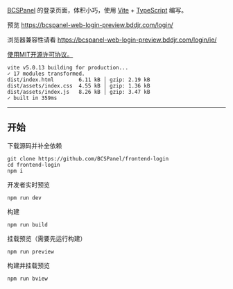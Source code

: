 [BCSPanel](https://github.com/BCSPanel/BCSPanel) 的登录页面，体积小巧，使用 [Vite](https://cn.vitejs.dev) + [TypeScript](https://www.typescriptlang.org) 编写。

预览 https://bcspanel-web-login-preview.bddjr.com/login/

浏览器兼容性请看 https://bcspanel-web-login-preview.bddjr.com/login/ie/

[使用MIT开源许可协议。](https://mit-license.org)

```
vite v5.0.13 building for production...
✓ 17 modules transformed.
dist/index.html        6.11 kB │ gzip: 2.19 kB
dist/assets/index.css  4.55 kB │ gzip: 1.36 kB
dist/assets/index.js   8.26 kB │ gzip: 3.47 kB
✓ built in 359ms
```

---

## 开始

下载源码并补全依赖

```
git clone https://github.com/BCSPanel/frontend-login
cd frontend-login
npm i
```

开发者实时预览

```
npm run dev
```

构建

```
npm run build
```

挂载预览（需要先运行构建）

```
npm run preview
```

构建并挂载预览

```
npm run bview
```
